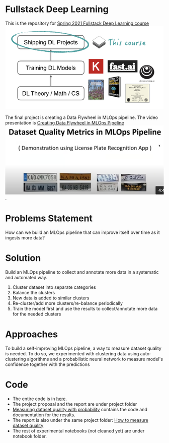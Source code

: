 # Fullstack Deep Learning
This is the repository for
 [Spring 2021 Fullstack Deep Learning course ![fsdl banner](resources/fsdl-banner.png)](https://fullstackdeeplearning.com/spring2021)


The final project is creating a Data Flywheel in MLOps pipeline.
The video presentation is
 [Creating Data Flywheel in MLOps Pipeline ![youtube](resources/presentation-video-preview.png)](https://youtu.be/rf9nAk0XnqY).


# Problems Statement
How can we build an MLOps pipeline that can improve itself over time
as it ingests more data?

# Solution
Build an MLOps pipeline to collect and annotate more data
in a systematic and automated way.

1. Cluster dataset into separate categories
2. Balance the clusters
3. New data is added to similar clusters
4. Re-cluster/add more clusters/re-balance periodically
5. Train the model first and use the results to collect/annotate more data for the needed clusters

# Approaches
To build a self-improving MLOps pipeline, a way to measure dataset quality is needed.
To do so, we experimented with clustering data using auto-clustering algorithms
and a probabilistic neural network to measure model's confidence together with the predictions

# Code
- The entire code is in [here](https://github.com/mahavird/fsdl_project).
- The project proposal and the report are under project folder
- [Measuring dataset quality with probability](project/measuring_dataset_quality_with_probability.ipnb)
contains the code and documentation for the results.
- The report is also under the same project folder:
 [How to measure dataset quality](project/how_to_measure_dataset_quality.md)
- The rest of experimental notebooks (not cleaned yet) are under notebook folder.

 

